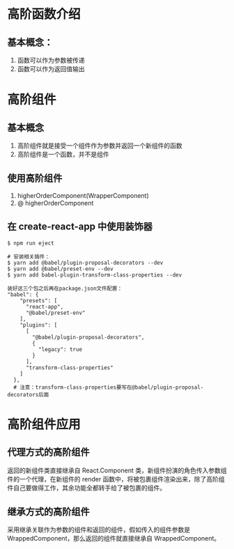 # 高阶函数介绍

## 基本概念：

1. 函数可以作为参数被传递
2. 函数可以作为返回值输出

# 高阶组件

## 基本概念

1. 高阶组件就是接受一个组件作为参数并返回一个新组件的函数
2. 高阶组件是一个函数，并不是组件

## 使用高阶组件

1. higherOrderComponent(WrapperComponent)
2. @ higherOrderComponent 

## 在 create-react-app 中使用装饰器

```shell
$ npm run eject

# 安装相关插件：
$ yarn add @babel/plugin-proposal-decorators --dev
$ yarn add @babel/preset-env --dev
$ yarn add babel-plugin-transform-class-properties --dev

装好这三个包之后再在package.json文件配置：
"babel": {
    "presets": [
      "react-app",
      "@babel/preset-env"
    ],
    "plugins": [
      [
        "@babel/plugin-proposal-decorators",
        {
          "legacy": true
        }
      ],
      "transform-class-properties"
    ]
  },
  # 注意：transform-class-properties要写在@babel/plugin-proposal-decorators后面
```

# 高阶组件应用

## 代理方式的高阶组件

返回的新组件类直接继承自 React.Component 类，新组件扮演的角色传入参数组件的一个代理，在新组件的 render 函数中，将被包裹组件渲染出来，除了高阶组件自己要做得工作，其余功能全都转手给了被包裹的组件。

## 继承方式的高阶组件

采用继承关联作为参数的组件和返回的组件，假如传入的组件参数是 WrappedComponent，那么返回的组件就直接继承自 WrappedComponent。

